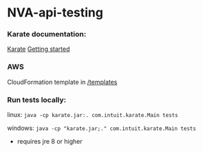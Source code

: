 # NVA-api-testing

### Karate documentation:

[Karate](https://intuit.github.io/karate)
[Getting started](https://intuit.github.io/karate#getting-started)

### AWS

CloudFormation template in [/templates](https://github.com/BIBSYSDEV/NVA-api-testing/blob/develop/templates/api_test_deploy.yml)

### Run tests locally:

linux:
`java -cp karate.jar:. com.intuit.karate.Main tests`

windows:
`java -cp "karate.jar;." com.intuit.karate.Main tests`
- requires jre 8 or higher
